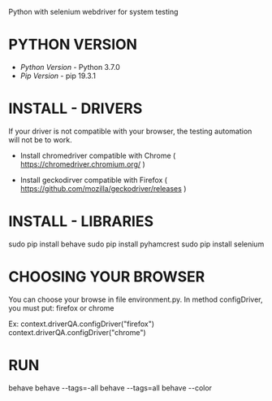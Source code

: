 Python with selenium webdriver for system testing

PYTHON VERSION
==============
* *Python Version* - Python 3.7.0
* *Pip Version* - pip 19.3.1 

INSTALL - DRIVERS
=================
If your driver is not compatible with your browser, the testing automation will not be to work.

* Install chromedriver compatible with Chrome
( https://chromedriver.chromium.org/ )

* Install geckodirver compatible with Firefox
( https://github.com/mozilla/geckodriver/releases )

INSTALL - LIBRARIES
===================
sudo pip install behave
sudo pip install pyhamcrest
sudo pip install selenium

CHOOSING YOUR BROWSER
=====================

You can choose your browse in file environment.py.
In method configDriver, you must put: firefox or chrome

Ex:
context.driverQA.configDriver("firefox")
context.driverQA.configDriver("chrome")

RUN
===
behave
behave --tags=-all
behave --tags=all
behave --color
